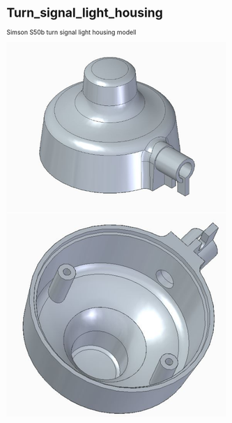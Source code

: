 # Turn_signal_light_housing
Simson S50b turn signal light housing modell

![Turn_signal_light_housing](part_1.JPG)
![Turn_signal_light_housing](part_2.JPG)
